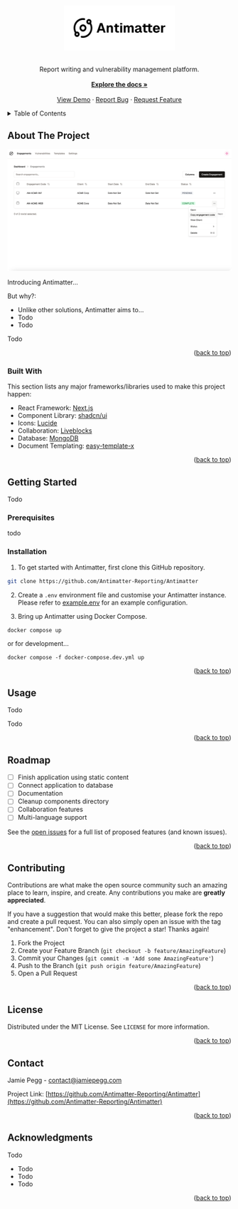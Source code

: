 <a name="readme-top"></a>

<!-- PROJECT LOGO -->
<div align="center">
  <a href="https://github.com/Antimatter-Reporting/Antimatter">
    <img src="/images/header.png" alt="Logo" width="250" height="100">
  </a>
  <br /><br />
  <p align="center">
    Report writing and vulnerability management platform.
    <br /><br />
    <a href="#"><strong>Explore the docs »</strong></a>
    <br />
    <br />
    <a href="#">View Demo</a>
    ·
    <a href="https://github.com/Antimatter-Reporting/Antimatter/issues">Report Bug</a>
    ·
    <a href="https://github.com/Antimatter-Reporting/Antimatter/issues">Request Feature</a>
  </p>
</div>



<!-- TABLE OF CONTENTS -->
<details>
  <summary>Table of Contents</summary>
  <ol>
    <li>
      <a href="#about-the-project">About The Project</a>
      <ul>
        <li><a href="#built-with">Built With</a></li>
      </ul>
    </li>
    <li>
      <a href="#getting-started">Getting Started</a>
      <ul>
        <li><a href="#prerequisites">Prerequisites</a></li>
        <li><a href="#installation">Installation</a></li>
      </ul>
    </li>
    <li><a href="#usage">Usage</a></li>
    <li><a href="#roadmap">Roadmap</a></li>
    <li><a href="#contributing">Contributing</a></li>
    <li><a href="#license">License</a></li>
    <li><a href="#contact">Contact</a></li>
    <li><a href="#acknowledgments">Acknowledgments</a></li>
  </ol>
</details>

<!-- ABOUT THE PROJECT -->
## About The Project
![Antimatter Screen Shot](/images/engagements-table.png)

Introducing Antimatter...

But why?:
* Unlike other solutions, Antimatter aims to... 
* Todo
* Todo

Todo

<p align="right">(<a href="#readme-top">back to top</a>)</p>



### Built With

This section lists any major frameworks/libraries used to make this project happen:

* React Framework: [Next.js](https://nextjs.org)
* Component Library: [shadcn/ui](https://ui.shadcn.com)
* Icons: [Lucide](https://lucide.dev)
* Collaboration: [Liveblocks](https://liveblocks.io)
* Database: [MongoDB](https://www.mongodb.com)
* Document Templating: [easy-template-x](https://github.com/alonrbar/easy-template-x)

<p align="right">(<a href="#readme-top">back to top</a>)</p>



<!-- GETTING STARTED -->
## Getting Started

Todo

### Prerequisites
todo

### Installation

1. To get started with Antimatter, first clone this GitHub repository.
```bash
git clone https://github.com/Antimatter-Reporting/Antimatter
```
2. Create a `.env` environment file and customise your Antimatter instance. Please refer to [example.env](https://github.com/Antimatter-Reporting/Antimatter/blob/main/example.env) for an example configuration.

3. Bring up Antimatter using Docker Compose.
```
docker compose up
```
or for development...
```
docker compose -f docker-compose.dev.yml up
```

<p align="right">(<a href="#readme-top">back to top</a>)</p>



<!-- USAGE EXAMPLES -->
## Usage

Todo

Todo

<p align="right">(<a href="#readme-top">back to top</a>)</p>



<!-- ROADMAP -->
## Roadmap

- [ ] Finish application using static content
- [ ] Connect application to database
- [ ] Documentation
- [ ] Cleanup components directory
- [ ] Collaboration features
- [ ] Multi-language support

See the [open issues](https://github.com/Antimatter-Reporting/Antimatter/issues) for a full list of proposed features (and known issues).

<p align="right">(<a href="#readme-top">back to top</a>)</p>



<!-- CONTRIBUTING -->
## Contributing

Contributions are what make the open source community such an amazing place to learn, inspire, and create. Any contributions you make are **greatly appreciated**.

If you have a suggestion that would make this better, please fork the repo and create a pull request. You can also simply open an issue with the tag "enhancement".
Don't forget to give the project a star! Thanks again!

1. Fork the Project
2. Create your Feature Branch (`git checkout -b feature/AmazingFeature`)
3. Commit your Changes (`git commit -m 'Add some AmazingFeature'`)
4. Push to the Branch (`git push origin feature/AmazingFeature`)
5. Open a Pull Request

<p align="right">(<a href="#readme-top">back to top</a>)</p>



<!-- LICENSE -->
## License

Distributed under the MIT License. See `LICENSE` for more information.

<p align="right">(<a href="#readme-top">back to top</a>)</p>



<!-- CONTACT -->
## Contact

Jamie Pegg - contact@jamiepegg.com

Project Link: [https://github.com/Antimatter-Reporting/Antimatter](https://github.com/Antimatter-Reporting/Antimatter)

<p align="right">(<a href="#readme-top">back to top</a>)</p>



<!-- ACKNOWLEDGMENTS -->
## Acknowledgments

Todo

* Todo
* Todo
* Todo

<p align="right">(<a href="#readme-top">back to top</a>)</p>
